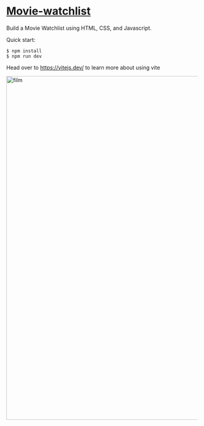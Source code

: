 # [Movie-watchlist](https://movie-watchlist-36de60.netlify.app/)

Build a Movie Watchlist using HTML, CSS, and Javascript.

Quick start:

```
$ npm install
$ npm run dev
```

Head over to https://vitejs.dev/ to learn more about using vite

<img width="905" alt="film" src="https://github.com/JavascriptDon/Javascript-Fundamentals/assets/101202952/2c30d25e-fedb-42a0-9406-6f29e6b67774">
